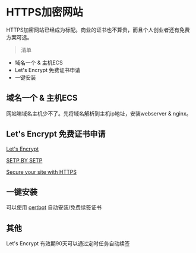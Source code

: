 # HTTPS加密网站

HTTPS加密网站已经成为标配。商业的证书也不算贵，而且个人创业者还有免费方案可选。

> 清单
- 域名一个 & 主机ECS
- Let's Encrypt 免费证书申请
- 一键安装

## 域名一个 & 主机ECS

网站嘛域名主机少不了。先将域名解析到主机ip地址，安装webserver & nginx。

## Let's Encrypt 免费证书申请

[Let's Encrypt](https://letsencrypt.org/getting-started/)

[SETP BY SETP](https://www.digitalocean.com/community/tutorials/how-to-secure-nginx-with-let-s-encrypt-on-ubuntu-16-04)

[Secure your site with HTTPS](https://support.google.com/webmasters/answer/6073543?hl=en)

## 一键安装

可以使用 [certbot](https://certbot.eff.org/) 自动安装/免费续签证书 

## 其他

Let's Encrypt 有效期90天可以通过定时任务自动续签